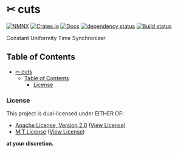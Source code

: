 <!-- Project Metadata -->
<!-- project_tags: cuts, nmnx -->
<!-- project_featured: false -->

# ✂ cuts

[![NMNX](https://img.shields.io/badge/nmnx-org-%23666bff.svg)](https://nmnx.org)
[![Crates.io](https://img.shields.io/crates/v/cuts.svg)](https://crates.io/crates/cuts)
[![Docs](https://docs.rs/cuts/badge.svg)](https://docs.rs/cuts)
[![dependency status](https://deps.rs/repo/github/diabloxenon/cuts/status.svg)](https://deps.rs/repo/github/diabloxenon/cuts)
[![Build status](https://github.com/diabloxenon/cuts/workflows/CI/badge.svg)](https://github.com/diabloxenon/cuts/actions)

Constant Uniformity Time Synchronizer

## Table of Contents

- [✂ cuts](#-cuts)
  - [Table of Contents](#table-of-contents)
    - [License](#license)


### License

This project is dual-licensed under EITHER OF:

- [Apache License, Version 2.0](LICENSE-APACHE) ([View License](http://www.apache.org/licenses/LICENSE-2.0>))
- [MIT License](LICENSE-MIT) ([View License](http://opensource.org/licenses/MIT))

**at your discretion.**
